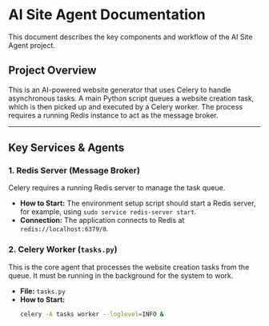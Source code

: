 # AI Site Agent Documentation

This document describes the key components and workflow of the AI Site Agent project.

## Project Overview

This is an AI-powered website generator that uses Celery to handle asynchronous tasks. A main Python script queues a website creation task, which is then picked up and executed by a Celery worker. The process requires a running Redis instance to act as the message broker.

---

## Key Services & Agents

### 1. Redis Server (Message Broker)

Celery requires a running Redis server to manage the task queue.

- **How to Start:** The environment setup script should start a Redis server, for example, using `sudo service redis-server start`.
- **Connection:** The application connects to Redis at `redis://localhost:6379/0`.

### 2. Celery Worker (`tasks.py`)

This is the core agent that processes the website creation tasks from the queue. It must be running in the background for the system to work.

- **File:** `tasks.py`
- **How to Start:**
  ```bash
  celery -A tasks worker --loglevel=INFO &
